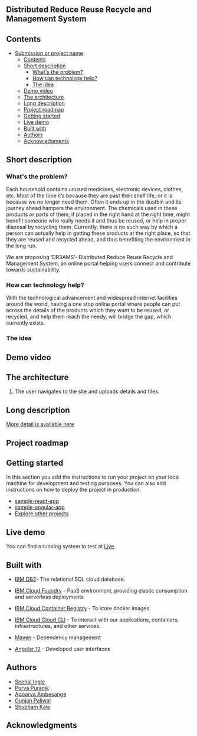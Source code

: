 ## Distributed Reduce Reuse Recycle and Management System

## Contents

- [Submission or project name](#submission-or-project-name)
  - [Contents](#contents)
  - [Short description](#short-description)
    - [What's the problem?](#whats-the-problem)
    - [How can technology help?](#how-can-technology-help)
    - [The idea](#the-idea)
  - [Demo video](#demo-video)
  - [The architecture](#the-architecture)
  - [Long description](#long-description)
  - [Project roadmap](#project-roadmap)
  - [Getting started](#getting-started)
  - [Live demo](#live-demo)
  - [Built with](#built-with)
  - [Authors](#authors)
  - [Acknowledgments](#acknowledgments)

## Short description

### What's the problem?

Each household contains unused medicines, electronic devices, clothes, etc. Most of the time it’s because they are past their shelf life, or it is because we no longer need them. Often it ends up in the dustbin and its journey ahead hampers the environment. The chemicals used in these products or parts of them, if placed in the right hand at the right time, might benefit someone who really needs it and thus be reused, or help in proper disposal by recycling them. Currently, there is no such way by which a person can actually help in getting these products at the right place, so that they are reused and recycled ahead, and thus benefiting the environment in the long run. 

We are proposing ‘DR3AMS’- Distributed Reduce Reuse Recycle and Management System, an online portal helping users connect and contribute towards sustainability.


### How can technology help?

With the technological advancement and widespread internet facilities around the world, having a one stop online portal where people can put across the details of the products which they want to be reused, or recycled, and help them reach the needy, will bridge the gap, which currently exists.

### The idea

## Demo video

## The architecture

1. The user navigates to the site and uploads details and files.

## Long description

[More detail is available here](./docs/DESCRIPTION.md)

## Project roadmap

## Getting started

In this section you add the instructions to run your project on your local machine for development and testing purposes. You can also add instructions on how to deploy the project in production.

- [sample-react-app](./sample-react-app/)
- [sample-angular-app](./sample-angular-app/)
- [Explore other projects](https://github.com/upkarlidder/ibmhacks)

## Live demo

You can find a running system to test at [Live](https://front-end.eu-gb.cf.appdomain.cloud/welcome).

## Built with

- [IBM DB2](https://www.ibm.com/in-en/cloud/db2-on-cloud)- The relational SQL cloud database.
- [IBM Cloud Foundry](https://www.ibm.com/in-en/cloud/cloud-foundry) - PaaS environment, providing elastic consumption and serverless deployments
- [IBM Cloud Container Registry](https://www.ibm.com/in-en/cloud/container-registry) - To store docker images
- [IBM Cloud Cloud CLI](https://www.ibm.com/in-en/cloud/cli) - To interact with our applications, containers, infrastructures, and other services.

- [Maven](https://maven.apache.org/) - Dependency management
- [Angular 12](https://angular.io/docs/) - Developed user interfaces

## Authors
- [Snehal Ingle](https://github.com/inglesneh)
- [Purva Puranik](https://github.com/purvapuranik)
- [Apoorva Ambesange](https://github.com/ApoorvaAmbesange)
- [Gunjan Paliwal](https://github.com/gunjan7paliwal)
- [Shubham Kale](https://github.com/shubhamk54)

## Acknowledgments
